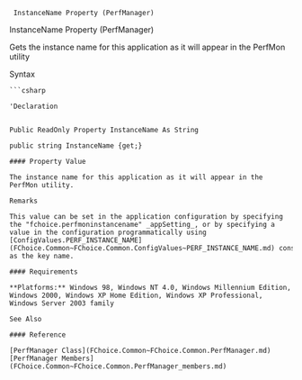 ﻿     InstanceName Property (PerfManager)                                                   

InstanceName Property (PerfManager)

Gets the instance name for this application as it will appear in the PerfMon utility

Syntax

```vbnet
```csharp

'Declaration
 

Public ReadOnly Property InstanceName As String

public string InstanceName {get;}

#### Property Value

The instance name for this application as it will appear in the PerfMon utility.

Remarks

This value can be set in the application configuration by specifying the "fchoice.perfmoninstancename" _appSetting_, or by specifying a value in the configuration programmatically using [ConfigValues.PERF_INSTANCE_NAME](FChoice.Common~FChoice.Common.ConfigValues~PERF_INSTANCE_NAME.md) constant as the key name.

#### Requirements

**Platforms:** Windows 98, Windows NT 4.0, Windows Millennium Edition, Windows 2000, Windows XP Home Edition, Windows XP Professional, Windows Server 2003 family

See Also

#### Reference

[PerfManager Class](FChoice.Common~FChoice.Common.PerfManager.md)  
[PerfManager Members](FChoice.Common~FChoice.Common.PerfManager_members.md)
